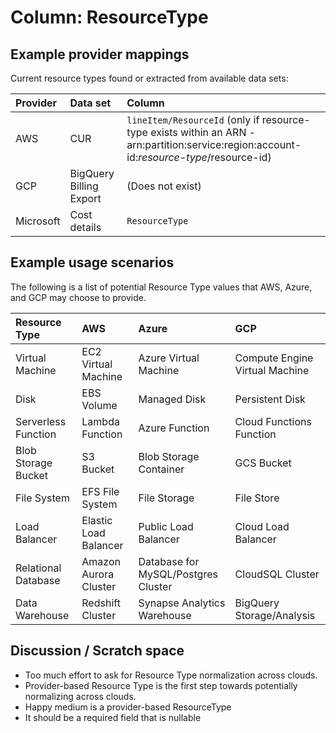 # Column: ResourceType

## Example provider mappings

Current resource types found or extracted from available data sets:

| Provider  | Data set                | Column                                                                                                                                   |
| :-------- | :---------------------- | :--------------------------------------------------------------------------------------------------------------------------------------- |
| AWS       | CUR                     | `lineItem/ResourceId` (only if resource-type exists within an ARN - arn:partition:service:region:account-id:*resource-type*/resource-id) |
| GCP       | BigQuery Billing Export | (Does not exist)                                                                                                                         |
| Microsoft | Cost details            | `ResourceType`                                                                                                                           |

## Example usage scenarios

The following is a list of potential Resource Type values that AWS, Azure, and GCP may choose to provide.

| Resource Type             | AWS                       | Azure                                 | GCP                               |
|:------------------------- |:------------------------- |:------------------------------------- |:--------------------------------- |
| Virtual Machine           | EC2 Virtual Machine       | Azure Virtual Machine                 | Compute Engine Virtual Machine    |
| Disk                      | EBS Volume                | Managed Disk                          | Persistent Disk                   |
| Serverless Function       | Lambda Function           | Azure Function                        | Cloud Functions Function          |
| Blob Storage Bucket       | S3 Bucket                 | Blob Storage Container                | GCS Bucket                        |
| File System               | EFS File System           | File Storage                          | File Store                        |
| Load Balancer             | Elastic Load Balancer     | Public Load Balancer                  | Cloud Load Balancer               |
| Relational Database       | Amazon Aurora Cluster     | Database for MySQL/Postgres Cluster   | CloudSQL Cluster                  |
| Data Warehouse            | Redshift Cluster          | Synapse Analytics Warehouse           | BigQuery Storage/Analysis         |

## Discussion / Scratch space

- Too much effort to ask for Resource Type normalization across clouds.
- Provider-based Resource Type is the first step towards potentially normalizing across clouds.
- Happy medium is a provider-based ResourceType
- It should be a required field that is nullable


